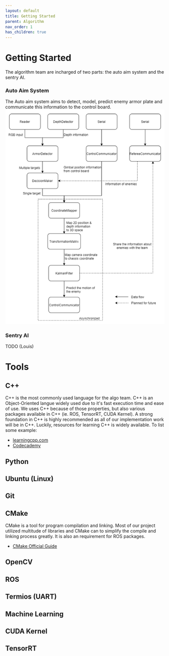 ```yaml
---
layout: default
title: Getting Started
parent: Algorithm
nav_order: 1
has_children: true
---
```


# Getting Started   

The algorithm team are incharged of two parts: the auto aim system and the sentry AI. 

### Auto Aim System
The Auto aim system aims to detect, model, predict enemy armor plate and communicate this information to the control board. 
![](structure.png)
### Sentry AI
TODO (Louis)
# Tools
## C++
C++ is the most commonly used language for the algo team. C++ is an Object-Oriented langue widely used due to it's fast execution time and ease of use. We uses C++ because of those properties, but also various packages available in C++ (ie. ROS, TensorRT, CUDA Kernel). 
A strong foundation in C++ is highly recommended as all of our implementation work will be in C++. Luckily, resources for learning C++ is widely available. To list some example:
- [learningcpp.com](https://www.learncpp.com/)  
- [Codecademy](https://www.codecademy.com/learn/learn-c-plus-plus)

## Python

## Ubuntu (Linux) 

## Git

## CMake
CMake is a tool for program compilation and linking. Most of our project utilized multitude of libraries and CMake can to simplify the compile and linking process greatly. It is also an requirement for ROS packages. 

- [CMake Official Guide](https://cmake.org/cmake/help/latest/guide/tutorial/index.html)

## OpenCV

## ROS

## Termios (UART) 

## Machine Learning

## CUDA Kernel 

## TensorRT